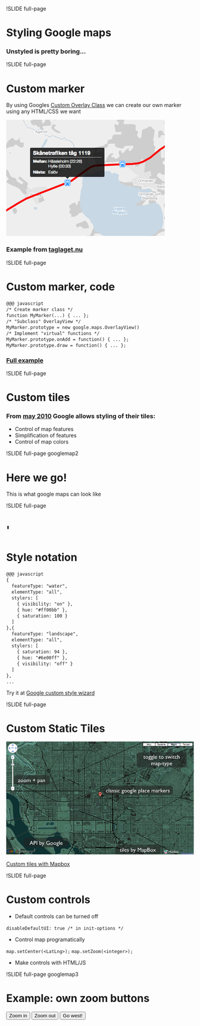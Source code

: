 !SLIDE full-page
# Styling Google maps #
### Unstyled is pretty boring... ###


!SLIDE full-page
# Custom marker #
By using Googles [Custom Overlay Class](http://code.google.com/intl/sv-SE/apis/maps/documentation/javascript/overlays.html#SubClassing)
we can create our own marker using any HTML/CSS we want

![Custom marker](custom_marker.png)

### Example from [taglaget.nu](http://taglaget.nu) ###

!SLIDE full-page
# Custom marker, code #
    @@@ javascript
    /* Create marker class */
    function MyMarker(...) { ... };
    /* "Subclass" OverlayView */
    MyMarker.prototype = new google.maps.OverlayView()
    /* Implement "virtual" functions */
    MyMarker.prototype.onAdd = function() { ... };
    MyMarker.prototype.draw = function() { ... };
    
### [Full example](http://code.google.com/intl/sv-SE/apis/maps/documentation/javascript/overlays.html#SubClassing) ###

!SLIDE full-page
# Custom tiles #
### From [may 2010](http://googlegeodevelopers.blogspot.com/2010/05/add-touch-of-style-to-your-maps.html) Google allows styling of their tiles: ###

* Control of map features
* Simplification of features
* Control of map colors

!SLIDE full-page googlemap2
# Here we go! #
This is what google maps can look like
<div class="gmaps">
  <div id="canvas2">
  </div>
</div>
<script>
(function() {
  var theme = [
    {
      featureType: "water",
      elementType: "all",
      stylers: [
        { visibility: "on" },
        { hue: "#ff00bb" },
        { saturation: 100 }
      ]
    },{
      featureType: "landscape",
      elementType: "all",
      stylers: [
        { saturation: 94 },
        { hue: "#6e00ff" },
        { visibility: "off" }
      ]
    },{
      featureType: "road",
      elementType: "all",
      stylers: [
        { visibility: "off" }
      ]
    },{
      featureType: "administrative",
      elementType: "all",
      stylers: [
        { visibility: "off" }
      ]
    },{
      featureType: "poi",
      elementType: "all",
      stylers: [
        { visibility: "off" }
      ]
    }
  ]
  var style = new google.maps.StyledMapType(theme, { name: "hellokitty"});

  var map = new google.maps.Map(document.getElementById("canvas2"), Gmap.OptionsUI());
  map.mapTypes.set('hellokitty', style);
  map.setMapTypeId('hellokitty');
  $('.googlemap2').bind("showoff:show", function() {
    google.maps.event.trigger(map, 'resize');
    map.setCenter(Gmap.LatLng());
  });
}());
</script>

!SLIDE full-page
# ' #
# Style notation #
    @@@ javascript
    {
      featureType: "water",
      elementType: "all",
      stylers: [
        { visibility: "on" },
        { hue: "#ff00bb" },
        { saturation: 100 }
      ]
    },{
      featureType: "landscape",
      elementType: "all",
      stylers: [
        { saturation: 94 },
        { hue: "#6e00ff" },
        { visibility: "off" }
      ]
    },
    ...
Try it at [Google custom style wizard](http://gmaps-samples-v3.googlecode.com/svn/trunk/styledmaps/wizard/index.html "Wizard")

!SLIDE full-page

# Custom Static Tiles
![Custom Tiles](customtiles.png)

[Custom tiles with Mapbox](http://demo.mapbox.com/dc-nightvision.html)


!SLIDE full-page
# Custom controls #

* Default controls can be turned off

`disableDefaultUI: true /* in init-options */`

* Control map programatically

`map.setCenter(<LatLng>);`
`map.setZoom(<integer>);`

* Make controls with HTML/JS

!SLIDE full-page googlemap3
# Example: own zoom buttons #
<button id="zoomin">Zoom in</button>
<button id="zoomout">Zoom out</button>
<button id="gowest">Go west!</button>
<div class="gmaps">
  <div id="canvas3">
  </div>
</div>
<script>
(function() {
  var map = new google.maps.Map(document.getElementById("canvas3"), Gmap.OptionsUI());
  var zoom = map.getZoom();
  $('.googlemap3').bind("showoff:show", function() {
    google.maps.event.trigger(map, 'resize');
    map.setCenter(Gmap.LatLng());
  });
  $('#zoomin').click(function() { map.setZoom(++zoom); })
  $('#zoomout').click(function() { map.setZoom(--zoom); })
  $('#gowest').click(function() {
    var p = map.getCenter();
    var c = new google.maps.LatLng(p.lat(), p.lng() - 0.1);
    map.setCenter(c);
  });
}());
</script>
